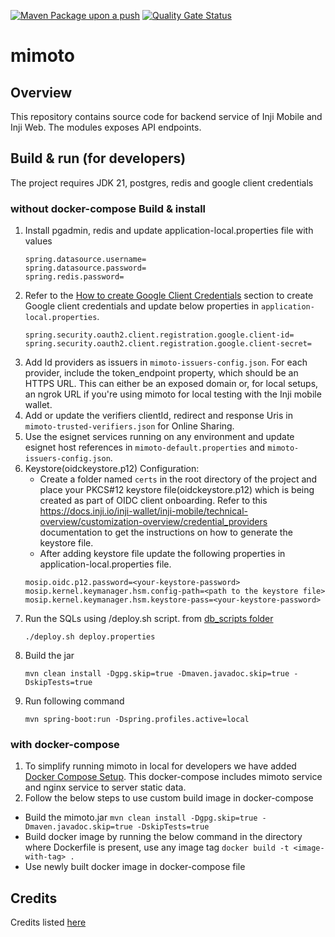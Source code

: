 [![Maven Package upon a push](https://github.com/mosip/mimoto/actions/workflows/push-trigger.yml/badge.svg?branch=master)](https://github.com/mosip/mimoto/actions/workflows/push-trigger.yml)
[![Quality Gate Status](https://sonarcloud.io/api/project_badges/measure?project=mosip_mimoto&id=mosip_mimoto&metric=alert_status)](https://sonarcloud.io/project/overview?id=mosip_mimoto)

# mimoto

## Overview
This repository contains source code for backend service of Inji Mobile and Inji Web. The modules exposes API endpoints.


## Build & run (for developers)
The project requires JDK 21, postgres, redis and google client credentials
### without docker-compose Build & install
1. Install pgadmin, redis and update application-local.properties file with values 
   ```
   spring.datasource.username=
   spring.datasource.password=
   spring.redis.password=
   ```
2. Refer to the [How to create Google Client Credentials](docker-compose/README.md#how-to-create-google-client-credentials) section to create
   Google client credentials and update below properties in `application-local.properties`.
    ``` 
    spring.security.oauth2.client.registration.google.client-id=
    spring.security.oauth2.client.registration.google.client-secret=
    ```
3. Add Id providers as issuers in `mimoto-issuers-config.json`. For each provider, include the token_endpoint property, which should be an HTTPS URL. This can either be an exposed domain or, for local setups, an ngrok URL if you're using mimoto for local testing with the Inji mobile wallet.
4. Add or update the verifiers clientId, redirect and response Uris in `mimoto-trusted-verifiers.json` for Online Sharing.
5. Use the esignet services running on any environment and update esignet host references in `mimoto-default.properties` and `mimoto-issuers-config.json`.
6. Keystore(oidckeystore.p12) Configuration:
   - Create a folder named `certs` in the root directory of the project and place your PKCS#12 keystore file(oidckeystore.p12) which is being created as part of OIDC client onboarding. Refer to this https://docs.inji.io/inji-wallet/inji-mobile/technical-overview/customization-overview/credential_providers documentation to get the instructions on how to generate the keystore file. 
   - After adding keystore file update the following properties in application-local.properties file.
    ```
    mosip.oidc.p12.password=<your-keystore-password>
    mosip.kernel.keymanager.hsm.config-path=<path to the keystore file>
    mosip.kernel.keymanager.hsm.keystore-pass=<your-keystore-password> 
    ```
7. Run the SQLs using <db name>/deploy.sh script. from [db_scripts folder](db_scripts/inji_mimoto)
   ```
   ./deploy.sh deploy.properties
   ```
8. Build the jar
    ```
    mvn clean install -Dgpg.skip=true -Dmaven.javadoc.skip=true -DskipTests=true
    ```
9. Run following command 
    ```
    mvn spring-boot:run -Dspring.profiles.active=local
    ```
### with docker-compose
1. To simplify running mimoto in local for developers we have added [Docker Compose Setup](docker-compose/README.md). This docker-compose includes mimoto service and nginx service to server static data.
2. Follow the below steps to use custom build image in docker-compose
* Build the mimoto.jar
  ```mvn clean install -Dgpg.skip=true -Dmaven.javadoc.skip=true -DskipTests=true```
* Build docker image by running the below command in the directory where Dockerfile is present, use any image tag
  ```docker build -t <image-with-tag> .```
* Use newly built docker image in docker-compose file


## Credits
Credits listed [here](/Credits.md)

